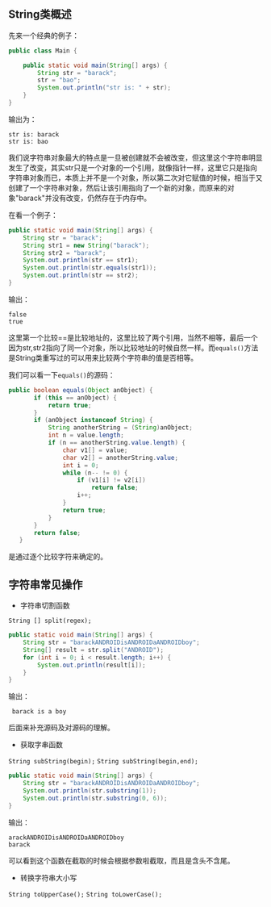 ## String类概述         

先来一个经典的例子：    

```java
public class Main {

    public static void main(String[] args) {
        String str = "barack";
        str = "bao";
        System.out.println("str is: " + str);
    }
}
```    

输出为：     
```
str is: barack
str is: bao
```

我们说字符串对象最大的特点是一旦被创建就不会被改变，但这里这个字符串明显发生了改变，其实str只是一个对象的一个引用，就像指针一样，这里它只是指向字符串对象而已，本质上并不是一个对象，所以第二次对它赋值的时候，相当于又创建了一个字符串对象，然后让该引用指向了一个新的对象，而原来的对象"barack"并没有改变，仍然存在于内存中。       

在看一个例子：     

```java
public static void main(String[] args) {
    String str = "barack";
    String str1 = new String("barack");
    String str2 = "barack";
    System.out.println(str == str1);
    System.out.println(str.equals(str1));
    System.out.println(str == str2);
}
```           

输出：   

```
false
true
```      

这里第一个比较==是比较地址的，这里比较了两个引用，当然不相等，最后一个因为str,str2指向了同一个对象，所以比较地址的时候自然一样。而`equals()`方法是String类重写过的可以用来比较两个字符串的值是否相等。   

我们可以看一下`equals()`的源码：      

```java
public boolean equals(Object anObject) {
       if (this == anObject) {
           return true;
       }
       if (anObject instanceof String) {
           String anotherString = (String)anObject;
           int n = value.length;
           if (n == anotherString.value.length) {
               char v1[] = value;
               char v2[] = anotherString.value;
               int i = 0;
               while (n-- != 0) {
                   if (v1[i] != v2[i])
                       return false;
                   i++;
               }
               return true;
           }
       }
       return false;
   }

```      

是通过逐个比较字符来确定的。       

## 字符串常见操作       

* 字符串切割函数      

`String [] split(regex);`           

```java
public static void main(String[] args) {
    String str = "barackANDROIDisANDROIDaANDROIDboy";
    String[] result = str.split("ANDROID");
    for (int i = 0; i < result.length; i++) {
        System.out.println(result[i]);
    }
}
```

输出：    
```
 barack is a boy
```     

后面来补充源码及对源码的理解。     

* 获取字串函数    

`String subString(begin);`
`String subString(begin,end);`     

```java
public static void main(String[] args) {
    String str = "barackANDROIDisANDROIDaANDROIDboy";
    System.out.println(str.substring(1));
    System.out.println(str.substring(0, 6));
}
```    

输出：    

```
arackANDROIDisANDROIDaANDROIDboy
barack
```     

可以看到这个函数在截取的时候会根据参数啦截取，而且是含头不含尾。      


* 转换字符串大小写    

`String toUpperCase();`
`String toLowerCase();`
